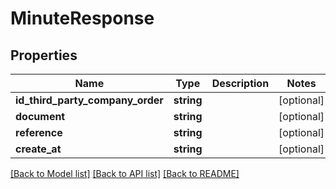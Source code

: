 # MinuteResponse

## Properties
Name | Type | Description | Notes
------------ | ------------- | ------------- | -------------
**id_third_party_company_order** | **string** |  | [optional] 
**document** | **string** |  | [optional] 
**reference** | **string** |  | [optional] 
**create_at** | **string** |  | [optional] 

[[Back to Model list]](../README.md#documentation-for-models) [[Back to API list]](../README.md#documentation-for-api-endpoints) [[Back to README]](../README.md)



